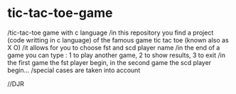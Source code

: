 # tic-tac-toe-game
/tic-tac-toe game with c language
/in this repository you find a project (code writting in c language) of the famous game tic tac toe (known also as X O)
/it allows for you to choose fst and scd player name
/in the end of a game you can type : 1 to play another game, 2 to show results, 3 to exit
/in the first game the fst player begin, in the second game the scd player begin...
/special cases are taken into account


//DJR
